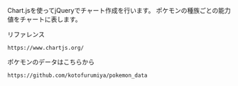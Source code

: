 Chart.jsを使ってjQueryでチャート作成を行います。
ポケモンの種族ごとの能力値をチャートに表します。

リファレンス
```
https://www.chartjs.org/
```


ポケモンのデータはこちらから

```
https://github.com/kotofurumiya/pokemon_data
```

